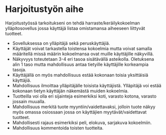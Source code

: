 # Harjoitustyön aihe
Harjoitustyössä tarkoitukseni on tehdä harraste/keräilykokoelman ylläpitosovellus jossa käyttäjä listaa omistamansa aiheeseen liittyvät tuotteet.
- Sovelluksessa on ylläpitäjä sekä peruskäyttäjiä. 
- Käyttäjät voivat tarkastella toistensa kokoelmia mutta voivat samalla määritellä missä määrin kokoelmansa ovat muille käyttäjille näkyvillä.
- Näkyvyys toteutetaan 3-4 eri tasoa sisätävällä asteikolla. Oletuksena alin 1 taso mutta mahdollisuus antaa tietyille käyttäjille korkeampia tasoja.  
- Käyttäjällä on myös mahdollisuus estää kokonaan toisia yksittäisiä käyttäjiä.
- Mahdollisuus ilmoittaa ylläpitäjälle toisista käyttäjistä. Ylläpitäjä voi estää kokonaan tietyn käyttäjän näkemästä muiden kokoelmia.  
- Tuotteilla voi olla eri sijainteja esimerkiksi koti, varasto kotona, varasto jossain muualla.
- Mahdollisuus merkitä tuote myyntiin/vaidettavaksi, jolloin tuote näkyy myös omassa osiossaan jossa on käyttäjien myytävät/vaidettavat tuotteet.
- Mahdollisesti rajaus esimerkiksi peli, elokuva, sarjakuva kokoelmiin.
- Mahdollisuus kommentoida toisten tuotteita. 
